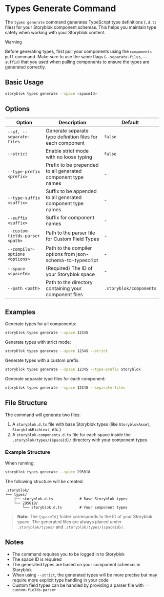 # Types Generate Command

The `types generate` command generates TypeScript type definitions (`.d.ts` files) for your Storyblok component schemas. This helps you maintain type safety when working with your Storyblok content.

> [!WARNING]
> Before generating types, first pull your components using the `components pull` command. Make sure to use the same flags (`--separate-files`, `--suffix`) that you used when pulling components to ensure the types are generated correctly.

## Basic Usage

```bash
storyblok types generate --space <spaceId>
```

## Options

| Option | Description | Default |
|--------|-------------|---------|
| `--sf, --separate-files` | Generate separate type definition files for each component | `false` |
| `--strict` | Enable strict mode with no loose typing | `false` |
| `--type-prefix <prefix>` | Prefix to be prepended to all generated component type names | - |
| `--type-suffix <suffix>` | Suffix to be appended to all generated component type names | - |
| `--suffix <suffix>` | Suffix for component names | - |
| `--custom-fields-parser <path>` | Path to the parser file for Custom Field Types | - |
| `--compiler-options <options>` | Path to the compiler options from json-schema-to-typescript | - |
| `--space <spaceId>` | (Required) The ID of your Storyblok space | - |
| `--path <path>` | Path to the directory containing your component files | `.storyblok/components` |

## Examples

Generate types for all components:
```bash
storyblok types generate --space 12345
```

Generate types with strict mode:
```bash
storyblok types generate --space 12345 --strict
```

Generate types with a custom prefix:
```bash
storyblok types generate --space 12345 --type-prefix Storyblok
```

Generate separate type files for each component:
```bash
storyblok types generate --space 12345 --separate-files
```

## File Structure

The command will generate two files:
1. A `storyblok.d.ts` file with base Storyblok types (like `StoryblokAsset`, `StoryblokRichtext`, etc.)
2. A `storyblok-components.d.ts` file for each space inside the `.storyblok/types/{spaceId}/` directory with your component types

### Example Structure

When running:
```bash
storyblok types generate --space 295018
```

The following structure will be created:

```
.storyblok/
└── types/
    ├── storyblok.d.ts            # Base Storyblok types
    └── 295018/
        └── storyblok.d.ts        # Your component types
```

> **Note:**
> The `{spaceId}` folder corresponds to the ID of your Storyblok space.
> The generated files are always placed under `.storyblok/types/` and `.storyblok/types/{spaceId}/`.

## Notes

- The command requires you to be logged in to Storyblok
- The space ID is required
- The generated types are based on your component schemas in Storyblok
- When using `--strict`, the generated types will be more precise but may require more explicit type handling in your code
- Custom field types can be handled by providing a parser file with `--custom-fields-parser`
